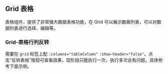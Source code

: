 <div class="demo-header">
<p class="overviewicon">
  <span class="wapi-list-form"/>
</p>

## Grid 表格

<nova-uxlink widget-name="Grid"></nova-uxlink>

表格组件，提供了非常强大数据表格功能，在 Grid 可以展示数据列表，可以对数据列表进行选择、编辑等。
</div>

### Grid-表格行列反转

需要在 `grid` 标签上配 `:columns="tableColumn"` `:show-header="false"`。点击“反转表格”按钮可查看效果，现阶段只能执行一次，执行多次会有问题。具体参考下面示例。

<nova-demo-view link="grid/grid_Example/reverseRow"></nova-demo-view>

<br>

